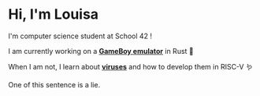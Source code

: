 # Hi, I'm Louisa

I'm computer science student at School 42 ! 

I am currently working on a [**GameBoy emulator**](https://github.com/louisabricot/gbmu) in Rust 🦀

When I am not, I learn about [**viruses**](https://github.com/louisabricot/virus) and how to develop them in RISC-V 🪱

One of this sentence is a lie.
